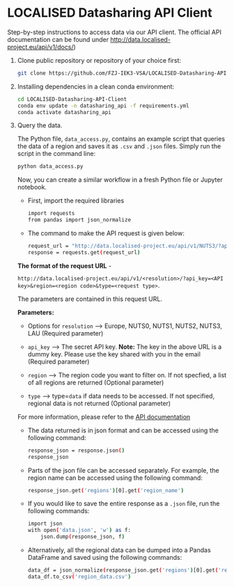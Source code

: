 LOCALISED Datasharing API Client
==============================

Step-by-step instructions to access data via our API client. The official API documentation can be found under http://data.localised-project.eu/api/v1/docs/)

1. Clone public repository or repository of your choice first:
    ```bash
    git clone https://github.com/FZJ-IEK3-VSA/LOCALISED-Datasharing-API-Client.git
    ```

2. Installing dependencies in a clean conda environment:
    ```bash
    cd LOCALISED-Datasharing-API-Client
    conda env update -n datasharing_api -f requirements.yml 
    conda activate datasharing_api
    ```

3. Query the data. 

    The Python file, `data_access.py`, contains an example script that queries the data of a region and saves it as `.csv` and `.json` files. Simply run the script in the command line:
    ```bash
    python data_access.py
    ```

    Now, you can create a similar workflow in a fresh Python file or Jupyter notebook. 
    * First, import the required libraries
        ```bash
        import requests
        from pandas import json_normalize 
        ```

    * The command to make the API request is given below:
        ```bash
        request_url = "http://data.localised-project.eu/api/v1/NUTS3/?api_key=S3cr3TK3y&region=DEA23&type=data"
        response = requests.get(request_url)
        ```

    **The format of the request URL** - 

    `http://data.localised-project.eu/api/v1/<resolution>/?api_key=<API key>&region=<region code>&type=<request type>`. 

    The parameters are contained in this request URL. 

    **Parameters:**

    - Options for `resolution` --> Europe, NUTS0, NUTS1, NUTS2, NUTS3, LAU (Required parameter)

    - `api_key` --> The secret API key. **Note:** The key in the above URL is a dummy key. Please use the key shared with you in the email (Required parameter)

    - `region` --> The region code you want to filter on. If not specfied, a list of all regions are returned (Optional parameter)

    - `type` --> type=`data` if data needs to be accessed. If not specified, regional data is not returned (Optional parameter) 

    For more information, please refer to the [API documentation](http://data.localised-project.eu/api/v1/docs/)
    

    * The data returned is in json format and can be accessed using the following command:
        ```bash
        response_json = response.json()
        response_json
        ```

    * Parts of the json file can be accessed separately. For example, the region name can be accessed using the following command:
        ```bash
        response_json.get('regions')[0].get('region_name')
        ```

    * If you would like to save the entire response as a `.json` file, run the following commands: 
        ```bash
        import json
        with open('data.json', 'w') as f:
            json.dump(response_json, f)
        ```

    * Alternatively, all the regional data can be dumped into a Pandas DataFrame and saved using the following commands:
        ```bash
        data_df = json_normalize(response_json.get('regions')[0].get('region_data'))
        data_df.to_csv('region_data.csv')
        ```
